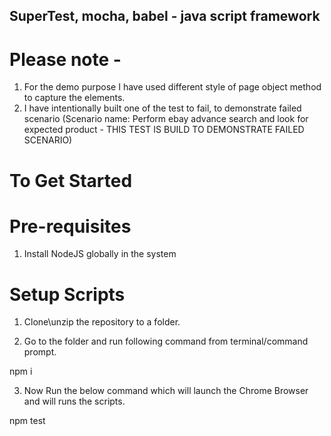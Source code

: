 ## SuperTest, mocha, babel - java script framework

# Please note -
1. For the demo purpose I have used different style of page object method to capture the elements.
2. I have intentionally built one of the test to fail, to demonstrate failed scenario (Scenario name: Perform ebay advance search and look for expected product - THIS TEST IS BUILD TO DEMONSTRATE FAILED SCENARIO)

# To Get Started

# Pre-requisites
1. Install NodeJS globally in the system

# Setup Scripts
1. Clone\unzip the repository to a folder.

2. Go to the folder and run following command from terminal/command prompt.   

npm i

3. Now Run the below command which will launch the Chrome Browser and will runs the scripts.      

npm test